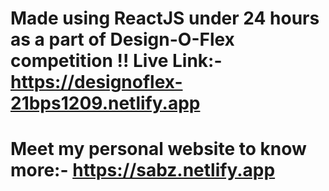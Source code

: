 Made using ReactJS under 24 hours as a part of Design-O-Flex competition !!
Live Link:-
https://designoflex-21bps1209.netlify.app
=====================
Meet my personal website to know more:-
https://sabz.netlify.app
=====================


